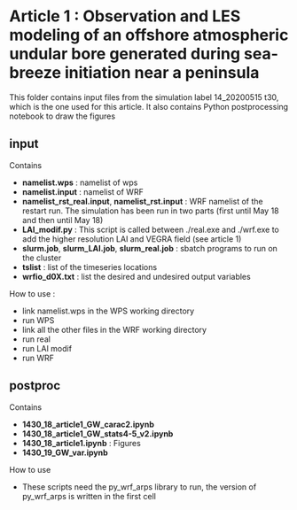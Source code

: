 # Article 1 : Observation and LES modeling of an offshore atmospheric undular bore generated during sea-breeze initiation near a peninsula

This folder contains input files from the simulation label 14\_20200515 t30, which is the one used for this article. It also contains Python postprocessing notebook to draw the figures

## input

Contains
- **namelist.wps** : namelist of wps
- **namelist.input** : namelist of WRF 
- **namelist_rst_real.input**, **namelist_rst.input** : WRF namelist of the restart run. The simulation has been run in two parts (first until May 18 and then until May 18)
- **LAI_modif.py** : This script is called between ./real.exe and ./wrf.exe to add the higher resolution LAI and VEGRA field (see article 1)
- **slurm.job**, **slurm_LAI.job**, **slurm_real.job** : sbatch programs to run on the cluster
- **tslist** : list of the timeseries locations
- **wrfio_d0X.txt** : list the desired and undesired output variables

How to use :
- link namelist.wps in the WPS working directory
- run WPS
- link all the other files in the WRF working directory
- run real
- run LAI modif
- run WRF

## postproc

Contains
- **1430_18_article1_GW_carac2.ipynb**
- **1430_18_article1_GW_stats4-5_v2.ipynb**
- **1430_18_article1.ipynb** : Figures 
- **1430_19_GW_var.ipynb**

How to use
- These scripts need the py\_wrf\_arps library to run, the version of py\_wrf\_arps is written in the first cell

